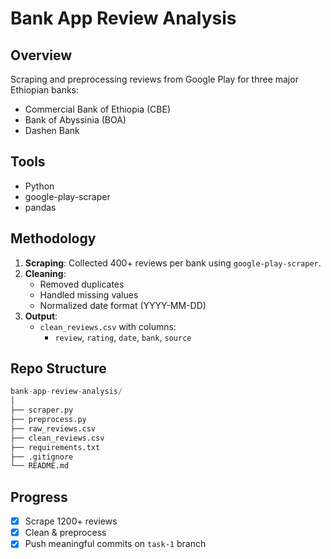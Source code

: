 # Bank App Review Analysis

## Overview
Scraping and preprocessing reviews from Google Play for three major Ethiopian banks:
- Commercial Bank of Ethiopia (CBE)
- Bank of Abyssinia (BOA)
- Dashen Bank

## Tools
- Python
- google-play-scraper
- pandas

## Methodology

1. **Scraping**: Collected 400+ reviews per bank using `google-play-scraper`.
2. **Cleaning**:
   - Removed duplicates
   - Handled missing values
   - Normalized date format (YYYY-MM-DD)
3. **Output**:
   - `clean_reviews.csv` with columns:
     - `review`, `rating`, `date`, `bank`, `source`

## Repo Structure
```python
bank-app-review-analysis/
│
├── scraper.py
├── preprocess.py
├── raw_reviews.csv
├── clean_reviews.csv
├── requirements.txt
├── .gitignore
└── README.md
```

## Progress
- [x] Scrape 1200+ reviews
- [x] Clean & preprocess
- [x] Push meaningful commits on `task-1` branch
